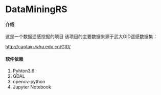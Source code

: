 # DataMiningRS

#### 介绍
这是一个数据遥感挖掘的项目
该项目的主要数据来源于武大GID遥感数据集：

http://captain.whu.edu.cn/GID/

#### 软件依赖
1.  Pyhton3.6
2.  GDAL
3.  opencv-python
4.  Jupyter Notebook
